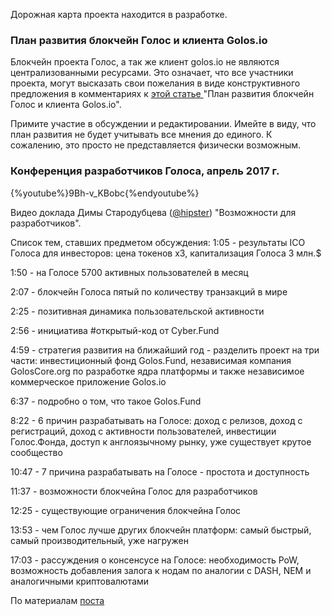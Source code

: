 Дорожная карта проекта находится в разработке. 

### План развития блокчейн Голос и клиента Golos.io

Блокчейн проекта Голос, а так же клиент golos.io не являются централизованными ресурсами. Это означает, что все участники проекта, могут высказать свои пожелания в виде конструктивного предложения в комментариях к [этой статье ](https://docs.google.com/document/d/1WQF1xxmCMxzEA95Gnxw4FHViX_6pjVoUlBnItCepOmE/edit) "План развития блокчейн Голос и клиента Golos.io".
 
Примите участие в обсуждении и редактировании. Имейте в виду, что план развития не будет учитывать все мнения до единого. К сожалению, это просто не представляется физически возможным.

### Конференция разработчиков Голоса, апрель 2017 г.

{%youtube%}9Bh-v_KBobc{%endyoutube%}

Видео доклада Димы Стародубцева ([@hipster](https://golos.io/@hipster)) "Возможности для разработчиков".

Список тем, ставших предметом обсуждения:
1:05 - результаты ICO Голоса для инвесторов: цена токенов x3, капитализация Голоса 3 млн.$

1:50 - на Голосе 5700 активных пользователей в месяц

2:07 - блокчейн Голоса пятый по количеству транзакций в мире

2:25 - позитивная динамика пользовательской активности

2:56 - инициатива #открытый-код от Cyber.Fund

4:59 - стратегия развития на ближайший год - разделить проект на три части: инвестиционный фонд Golos.Fund, независимая компания GolosCore.org по разработке ядра платформы и также независимое коммерческое приложение Golos.io

6:37 - подробно о том, что такое Golos.Fund

8:22 - 6 причин разрабатывать на Голосе: доход с релизов, доход с регистраций, доход с активности пользователей, инвестиции Голос.Фонда, доступ к англоязычному рынку, уже существует крутое сообщество

10:47 - 7 причина разрабатывать на Голосе - простота и доступность

11:37 - возможности блокчейна Голос для разработчиков

12:25 - существующие ограничения блокчейна Голос

13:53 - чем Голос лучше других блокчейн платформ: самый быстрый, самый производительный, уже нагружен

17:03 - рассуждения о консенсусе на Голосе: необходимость PoW, возможность добавления залога к нодам по аналогии с DASH, NEM и аналогичными криптовалютами

По материалам [поста](https://golos.io/ru--golos/@primus/golos-zhzhyot-doklad-dimy-starodubceva-s-mitapa-blokchein-proekta-golos-vozmozhnosti-dlya-razrabotchikov-18-aprelya-2017) 

